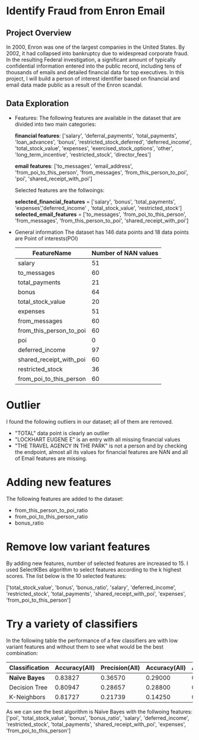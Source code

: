 # Identify Fraud from Enron Email


## Project Overview
In 2000, Enron was one of the largest companies in the United States. By 2002, it had collapsed into bankruptcy due to widespread corporate fraud. In the resulting Federal investigation, a significant amount of typically confidential information entered into the public record, including tens of thousands of emails and detailed financial data for top executives. In this project, I will build a person of interest identifier based on financial and email data made public as a result of the Enron scandal.

## Data Exploration

* Features:
        The following features are available in the dataset that are divided into two main categories:

    **financial features**:  ['salary', 'deferral_payments', 'total_payments', 'loan_advances', 'bonus', 'restricted_stock_deferred', 'deferred_income', 'total_stock_value', 'expenses', 'exercised_stock_options', 'other', 'long_term_incentive', 'restricted_stock', 'director_fees'] 

    **email features**: ['to_messages', 'email_address', 'from_poi_to_this_person', 'from_messages', 'from_this_person_to_poi', 'poi', 'shared_receipt_with_poi']

    Selected features are the follwoings:
    
    **selected_financial_features** = ['salary', 'bonus', 'total_payments', 'expenses’,'deferred_income' , 'total_stock_value', 'restricted_stock']
    **selected_email_features** = ['to_messages', 'from_poi_to_this_person', 'from_messages', 'from_this_person_to_poi', 'shared_receipt_with_poi']
* General information 
The dataset has 146 data points and 18 data points are Point of interests(POI)

    | FeatureName               | Number of NAN values |
    | -------------             | ------------- |
    | salary                    | 51  |
    | to_messages               | 60  |
    | total_payments            | 21  |
    | bonus                     | 64  |
    | total_stock_value         | 20  |
    | expenses                  | 51  |
    | from_messages             | 60  |
    | from_this_person_to_poi   | 60  |
    | poi                       | 0   |
    | deferred_income           | 97  |
    | shared_receipt_with_poi   | 60  |
    | restricted_stock          | 36  |
    | from_poi_to_this_person   | 60  |

# Outlier
I found the following outliers in our dataset; all of them are removed.
* "TOTAL" data point is clearly an outlier
* "LOCKHART EUGENE E" is an entry with all missing financial values
* "THE TRAVEL AGENCY IN THE PARK" is not a person and by checking the endpoint, almost all its values for financial features are  NAN and all of Email features are missing.

# Adding new features
The following features are added to the dataset:
* from_this_person_to_poi_ratio
* from_poi_to_this_person_ratio
* bonus_ratio

# Remove low variant features
By adding new features, number of selected features are increased to 15. I used SelectKBes algorithm to select features according to the k highest scores. The list below is the 10 selected features:

['total_stock_value', 'bonus', 'bonus_ratio', 'salary', 'deferred_income', 'restricted_stock', 'total_payments', 'shared_receipt_with_poi', 'expenses', 'from_poi_to_this_person']

# Try a variety of classifiers
In the following table the performance of a few classifiers are with low variant features and without them to see what would be the best combination:


| Classification| Accuracy(All) | Precision(All) | Accuracy(All) | Accuracy | Precision | Recall |
| ------------- | --------      | ---------      | --------      | ---------| --------- | -------|
|**Naïve Bayes**| 0.83827       | 0.36570        | 0.29000       | 0.84513  |**0.39298**| 0.29650|
| Decision Tree | 0.80947       | 0.28657        | 0.28800       | 0.79733  | 0.27193   | 0.31000|
| K-Neighbors   | 0.81727       | 0.21739        | 0.14250       | 0.81727  | 0.21739   | 0.14250|

As we can see the best algorithm is Naïve Bayes with the follwoing features:
['poi', 'total_stock_value', 'bonus', 'bonus_ratio', 'salary', 'deferred_income', 'restricted_stock', 'total_payments', 'shared_receipt_with_poi', 'expenses', 'from_poi_to_this_person']
